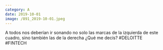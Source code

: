 ```yaml
--- 
category: A 
date: 2019-10-01 
image: /891_2019-10-01.jpeg 
--- 
```


A todos nos deberían ir sonando no solo las marcas de la izquierda de este cuadro, sino también las de la derecha ¿Qué me decís? #DELOITTE #FINTECH
